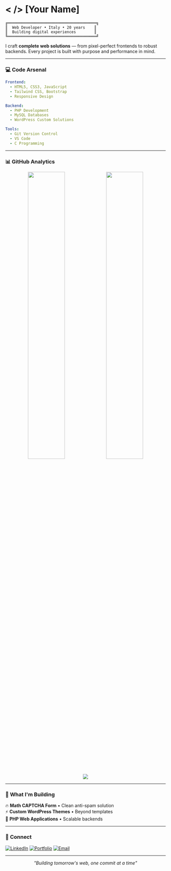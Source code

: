 # < /> [Your Name]

```ascii
╔═══════════════════════════════════════╗
║  Web Developer • Italy • 20 years    ║
║  Building digital experiences        ║
╚═══════════════════════════════════════╝
```

I craft **complete web solutions** — from pixel-perfect frontends to robust backends. Every project is built with purpose and performance in mind.

---

### 💻 **Code Arsenal**

```yaml
Frontend:
  - HTML5, CSS3, JavaScript
  - Tailwind CSS, Bootstrap
  - Responsive Design

Backend:
  - PHP Development  
  - MySQL Databases
  - WordPress Custom Solutions

Tools:
  - Git Version Control
  - VS Code
  - C Programming
```

---

### 📊 **GitHub Analytics**

<p align="center">
<img src="https://github-readme-stats.vercel.app/api?username=yourusername&show_icons=true&theme=radical&hide_border=true&bg_color=0d1117&title_color=58a6ff&icon_color=1f6feb&text_color=c9d1d9" width="48%" />
<img src="https://github-readme-streak-stats.herokuapp.com/?user=yourusername&theme=radical&hide_border=true&background=0d1117&stroke=58a6ff&ring=58a6ff&fire=58a6ff&currStreakLabel=58a6ff" width="48%" />
</p>

<p align="center">
<img src="https://github-readme-stats.vercel.app/api/top-langs/?username=yourusername&layout=compact&theme=radical&hide_border=true&bg_color=0d1117&title_color=58a6ff&text_color=c9d1d9" />
</p>

---

### 🎯 **What I'm Building**

🔥 **Math CAPTCHA Form** • Clean anti-spam solution  
⚡ **Custom WordPress Themes** • Beyond templates  
🚀 **PHP Web Applications** • Scalable backends  

---

### 🤝 **Connect**

<p align="center">

[![LinkedIn](https://img.shields.io/badge/-LinkedIn-0e76a8?style=for-the-badge&logo=linkedin&logoColor=white)](https://linkedin.com/in/yourprofile)
[![Portfolio](https://img.shields.io/badge/-Portfolio-3b82f6?style=for-the-badge&logo=firefox&logoColor=white)](https://yourwebsite.com)
[![Email](https://img.shields.io/badge/-Email-ea4335?style=for-the-badge&logo=gmail&logoColor=white)](mailto:your.email@gmail.com)

</p>

---

<p align="center">
<i>"Building tomorrow's web, one commit at a time"</i>
</p>
